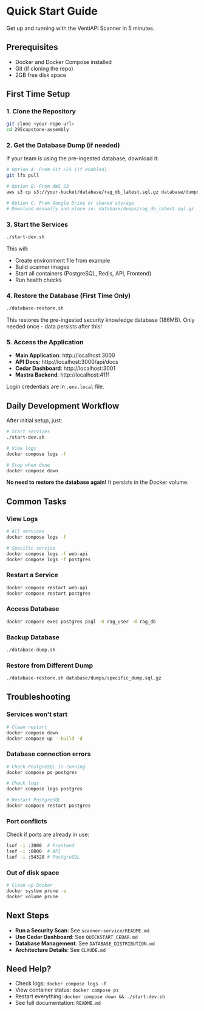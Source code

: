 # Quick Start Guide

Get up and running with the VentiAPI Scanner in 5 minutes.

## Prerequisites

- Docker and Docker Compose installed
- Git (if cloning the repo)
- 2GB free disk space

## First Time Setup

### 1. Clone the Repository

```bash
git clone <your-repo-url>
cd 295capstone-assembly
```

### 2. Get the Database Dump (if needed)

If your team is using the pre-ingested database, download it:

```bash
# Option A: From Git LFS (if enabled)
git lfs pull

# Option B: From AWS S3
aws s3 cp s3://your-bucket/database/rag_db_latest.sql.gz database/dumps/

# Option C: From Google Drive or shared storage
# Download manually and place in: database/dumps/rag_db_latest.sql.gz
```

### 3. Start the Services

```bash
./start-dev.sh
```

This will:
- Create environment file from example
- Build scanner images
- Start all containers (PostgreSQL, Redis, API, Frontend)
- Run health checks

### 4. Restore the Database (First Time Only)

```bash
./database-restore.sh
```

This restores the pre-ingested security knowledge database (186MB). Only needed once - data persists after this!

### 5. Access the Application

- **Main Application**: http://localhost:3000
- **API Docs**: http://localhost:3000/api/docs
- **Cedar Dashboard**: http://localhost:3001
- **Mastra Backend**: http://localhost:4111

Login credentials are in `.env.local` file.

## Daily Development Workflow

After initial setup, just:

```bash
# Start services
./start-dev.sh

# View logs
docker compose logs -f

# Stop when done
docker compose down
```

**No need to restore the database again!** It persists in the Docker volume.

## Common Tasks

### View Logs

```bash
# All services
docker compose logs -f

# Specific service
docker compose logs -f web-api
docker compose logs -f postgres
```

### Restart a Service

```bash
docker compose restart web-api
docker compose restart postgres
```

### Access Database

```bash
docker compose exec postgres psql -U rag_user -d rag_db
```

### Backup Database

```bash
./database-dump.sh
```

### Restore from Different Dump

```bash
./database-restore.sh database/dumps/specific_dump.sql.gz
```

## Troubleshooting

### Services won't start

```bash
# Clean restart
docker compose down
docker compose up --build -d
```

### Database connection errors

```bash
# Check PostgreSQL is running
docker compose ps postgres

# Check logs
docker compose logs postgres

# Restart PostgreSQL
docker compose restart postgres
```

### Port conflicts

Check if ports are already in use:
```bash
lsof -i :3000  # Frontend
lsof -i :8000  # API
lsof -i :54320 # PostgreSQL
```

### Out of disk space

```bash
# Clean up Docker
docker system prune -a
docker volume prune
```

## Next Steps

- **Run a Security Scan**: See `scanner-service/README.md`
- **Use Cedar Dashboard**: See `QUICKSTART_CEDAR.md`
- **Database Management**: See `DATABASE_DISTRIBUTION.md`
- **Architecture Details**: See `CLAUDE.md`

## Need Help?

- Check logs: `docker compose logs -f`
- View container status: `docker compose ps`
- Restart everything: `docker compose down && ./start-dev.sh`
- See full documentation: `README.md`
